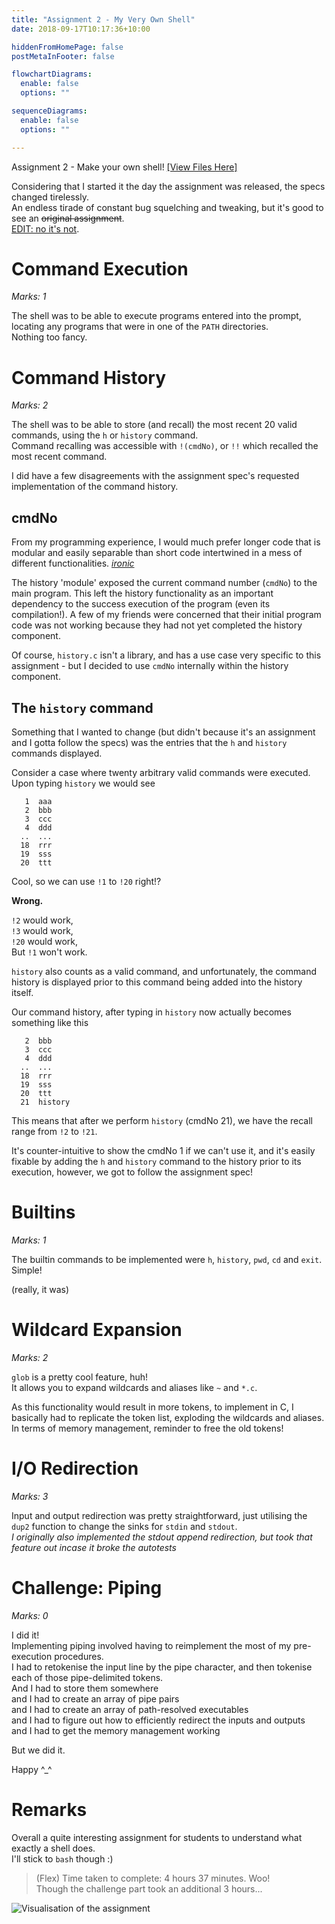 ```yaml
---
title: "Assignment 2 - My Very Own Shell"
date: 2018-09-17T10:17:36+10:00

hiddenFromHomePage: false
postMetaInFooter: false

flowchartDiagrams:
  enable: false
  options: ""

sequenceDiagrams: 
  enable: false
  options: ""

---
```


Assignment 2 - Make your own shell!  [[View Files Here]](https://github.com/featherbear/UNSW-COMP1521/tree/master/Assignments/ass02)


Considering that I started it the day the assignment was released, the specs changed tirelessly.  
An endless tirade of constant bug squelching and tweaking, but it's good to see an ~~original assignment~~.  
  [EDIT: no it's not](https://cs.senecac.on.ca/~murray.saul/PRO511/assn3_f03/Assign3a.html).

# Command Execution
_Marks: 1_  

The shell was to be able to execute programs entered into the prompt, locating any programs that were in one of the `PATH` directories.  
Nothing too fancy.

# Command History
_Marks: 2_  

The shell was to be able to store (and recall) the most recent 20 valid commands, using the `h` or `history` command.  
Command recalling was accessible with  `!(cmdNo)`, or `!!` which recalled the most recent command.

I did have a few disagreements with the assignment spec's requested implementation of the command history.

## cmdNo
From my programming experience, I would much prefer longer code that is modular and easily separable than short code intertwined in a mess of different functionalities. _[ironic](https://github.com/featherbear/UNSW-COMP1511/blob/master/Lab/Week%2003/order3_challenge1_golf.c)_  

The history 'module' exposed the current command number (`cmdNo`) to the main program. This left the history functionality as an important dependency to the success execution of the program (even its compilation!). A few of my friends were concerned that their initial program code was not working because they had not yet completed the history component.  

Of course, `history.c` isn't a library, and has a use case very specific to this assignment - but I decided to use `cmdNo` internally within the history component.

## The `history` command
Something that I wanted to change (but didn't because it's an assignment and I gotta follow the specs) was the entries that the `h` and `history` commands displayed.  

Consider a case where twenty arbitrary valid commands were executed.  
Upon typing `history` we would see
```
   1  aaa
   2  bbb
   3  ccc
   4  ddd
  ..  ...
  18  rrr
  19  sss
  20  ttt
```

Cool, so we can use `!1` to `!20` right!?  

**Wrong.**

`!2` would work,  
`!3` would work,  
`!20` would work,  
But `!1` won't work.  

`history` also counts as a valid command, and unfortunately, the command history is displayed prior to this command being added into the history itself.

Our command history, after typing in `history` now actually becomes something like this
```
   2  bbb
   3  ccc
   4  ddd
  ..  ...
  18  rrr
  19  sss
  20  ttt
  21  history
```

This means that after we perform `history` (cmdNo 21), we have the recall range from `!2` to `!21`.

It's counter-intuitive to show the cmdNo 1 if we can't use it, and it's easily fixable by adding the `h` and `history` command to the history prior to its execution, however, we got to follow the assignment spec!

# Builtins
_Marks: 1_  

The builtin commands to be implemented were `h`, `history`, `pwd`, `cd` and `exit`.  
Simple!  

(really, it was)

# Wildcard Expansion
_Marks: 2_  

`glob` is a pretty cool feature, huh!  
It allows you to expand wildcards and aliases like `~` and `*.c`.  

As this functionality would result in more tokens, to implement in C, I basically had to replicate the token list, exploding the wildcards and aliases. In terms of memory management, reminder to free the old tokens!

# I/O Redirection
_Marks: 3_  

Input and output redirection was pretty straightforward, just utilising the `dup2` function to change the sinks for `stdin` and `stdout`.  
_I originally also implemented the stdout append redirection, but took that feature out incase it broke the autotests_

# Challenge: Piping
_Marks: 0_

I did it!  
Implementing piping involved having to reimplement the most of my pre-execution procedures.  
I had to retokenise the input line by the pipe character, and then tokenise each of those pipe-delimited tokens.  
And I had to store them somewhere  
and I had to create an array of pipe pairs  
and I had to create an array of path-resolved executables  
and I had to figure out how to efficiently redirect the inputs and outputs  
and I had to get the memory management working  

But we did it.  

Happy ^_^  


# Remarks
Overall a quite interesting assignment for students to understand what exactly a shell does.  
I'll stick to `bash` though :)  


> (Flex) Time taken to complete: 4 hours 37 minutes. Woo!  
> Though the challenge part took an additional 3 hours...

![Visualisation of the assignment](/img/ass02_visualisation.gif)